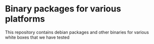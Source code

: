 # Binary packages for various platforms 

This repository contains debian packages and other binaries for various white boxes that we have tested

